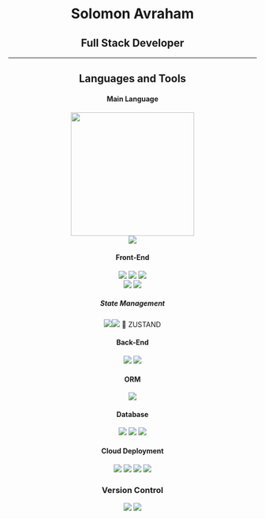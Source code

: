 <h1 align="center">Solomon Avraham</h1>
<h2 align="center">Full Stack Developer</h2>
 






 



<hr  align="center"/>
<h2 align="center">Languages and Tools</h2>
<div align="center">


<h4>Main Language</h4>
 <img src="https://img.shields.io/badge/JavaScript-323330?style=for-the-badge&logo=javascript&logoColor=F7DF1E" width="250" /><br/>
  <img src="https://img.shields.io/badge/TypeScript-007ACC?style=for-the-badge&logo=typescript&logoColor=white " />
<h4>Front-End</h4>
<img src="https://img.shields.io/badge/Tailwind_CSS-38B2AC?style=for-the-badge&logo=tailwind-css&logoColor=white"  />
<img src="https://img.shields.io/badge/Material%20UI-007FFF?style=for-the-badge&logo=mui&logoColor=white"  />
<img src="https://img.shields.io/badge/Bootstrap-563D7C?style=for-the-badge&logo=bootstrap&logoColor=white "/>
<br/>
<img src="https://img.shields.io/badge/React-20232A?style=for-the-badge&logo=react&logoColor=61DAFB "   />
<img src="https://img.shields.io/badge/next.js-000000?style=for-the-badge&logo=nextdotjs&logoColor=white" />  

<h5>State Management</h5>
<img src="https://img.shields.io/badge/Redux-593D88?style=for-the-badge&logo=redux&logoColor=white" /><img src="https://img.shields.io/badge/React_Query-FF4154?style=for-the-badge&logo=React_Query&logoColor=white" /> <span align="center">🐻 ZUSTAND</span>


 <h4>Back-End</h4>
 <img src="https://img.shields.io/badge/Node.js-339933?style=for-the-badge&logo=nodedotjs&logoColor=white " />   <img src="https://img.shields.io/badge/Express.js-000000?style=for-the-badge&logo=express&logoColor=white " />  
<h4>ORM</h4>
<img src="https://camo.githubusercontent.com/4e37ae3a91a8c1ebdaf70dd34f3177743028380a3263132f70015cb0c4c7b51d/68747470733a2f2f696d672e736869656c64732e696f2f62616467652f53657175656c697a652d3532423045373f7374796c653d666f722d7468652d6261646765266c6f676f3d53657175656c697a65266c6f676f436f6c6f723d7768697465" />

<h4>Database</h4>
<img src="https://img.shields.io/badge/MongoDB-4EA94B?style=for-the-badge&logo=mongodb&logoColor=white " />
<img src="https://camo.githubusercontent.com/b26699b50f121ded46e4f9f975eb7f48a9eb43e81582986c4b98766592576c01/68747470733a2f2f696d672e736869656c64732e696f2f62616467652f4d7953514c2d3030354338343f7374796c653d666f722d7468652d6261646765266c6f676f3d6d7973716c266c6f676f436f6c6f723d7768697465" />
<img src="https://camo.githubusercontent.com/6854ba9612c2cb025e7c65445787d93f6436d4691303601506e0bc28be2ae9b8/68747470733a2f2f696d672e736869656c64732e696f2f62616467652f506f737467726553514c2d3331363139323f7374796c653d666f722d7468652d6261646765266c6f676f3d706f737467726573716c266c6f676f436f6c6f723d7768697465" />



<h4>Cloud Deployment</h4>
<img src="https://img.shields.io/badge/Netlify-00C7B7?style=for-the-badge&logo=netlify&logoColor=white" /> <img src="https://img.shields.io/badge/Vercel-000000?style=for-the-badge&logo=vercel&logoColor=white " /> <img src="https://img.shields.io/badge/Render-46E3B7?style=for-the-badge&logo=render&logoColor=white" /> 
  <img src="https://camo.githubusercontent.com/354d8bf3bb534ca136107353847d2234ff1ed6fb00d8da18c734367e86775365/68747470733a2f2f696d672e736869656c64732e696f2f62616467652f416d617a6f6e204157532d4646393930303f7374796c653d666f722d7468652d6261646765266c6f676f3d616d617a6f6e617773266c6f676f436f6c6f723d7768697465" />

  
<div>
 <div>
  <h3>Version Control</h3>
<img src="https://img.shields.io/badge/GIT-E44C30?style=for-the-badge&logo=git&logoColor=white" />
  <img src="https://img.shields.io/badge/GitHub-100000?style=for-the-badge&logo=github&logoColor=white " />


  
 </div>
</div>
 
</div>

